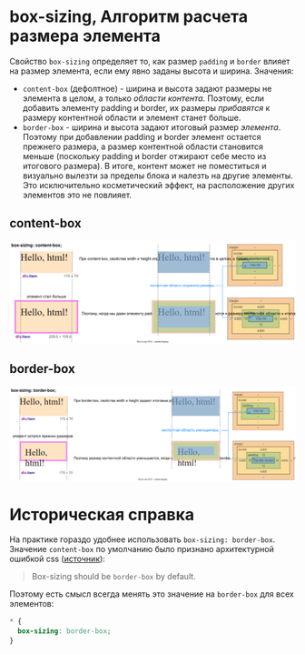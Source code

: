 # box-sizing, Алгоритм расчета размера элемента

Свойство `box-sizing` определяет то, как размер `padding` и `border` влияет на размер элемента, если ему явно заданы высота и ширина. Значения:

* `content-box` (дефолтное) - ширина и высота задают размеры не элемента в целом, а только *области контента*. Поэтому, если добавить элементу padding и border, их размеры *прибавятся* к размеру контентной области и элемент станет больше.
* `border-box` - ширина и высота задают итоговый размер *элемента*. Поэтому при добавлении padding и border элемент остается прежнего размера, а размер контентной области становится меньше (поскольку padding и border отжирают себе место из итогового размера). В итоге, контент может не поместиться и визуально вылезти за пределы блока и налезть на другие элементы. Это исключительно косметический эффект, на расположение других элементов это не повлияет.

## content-box

![bs-content-box-demo.drawio](img/bs-content-box-demo.drawio.svg)

## border-box

<img src="img/bs-border-box-demo.drawio.svg" alt="bs-border-box-demo.drawio" style="zoom:80%;" />

# Историческая справка

На практике гораздо удобнее использовать `box-sizing: border-box`. Значение `content-box` по умолчанию было признано архитектурной ошибкой css ([источник](https://wiki.csswg.org/ideas/mistakes)):

> Box-sizing should be `border-box` by default.

Поэтому есть смысл всегда менять это значение на `border-box` для всех элементов:

```css
* {
  box-sizing: border-box;
}
```